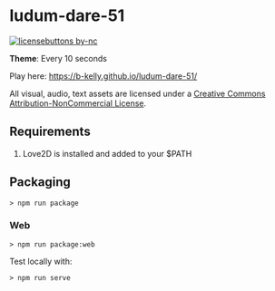 # ludum-dare-51

[![licensebuttons by-nc](https://i.creativecommons.org/l/by-nc/4.0/88x31.png)](https://creativecommons.org/licenses/by-nc/4.0)

**Theme**: Every 10 seconds

Play here: https://b-kelly.github.io/ludum-dare-51/

All visual, audio, text assets are licensed under a [Creative Commons Attribution-NonCommercial License](http://creativecommons.org/licenses/by-nc/4.0/).

## Requirements

1. Love2D is installed and added to your $PATH

## Packaging

```
> npm run package
```

### Web

```
> npm run package:web
```

Test locally with:

```
> npm run serve
```
